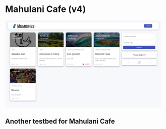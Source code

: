 # Mahulani Cafe (v4)

![Mahulani Cafe](https://github.com/mattoattacko/Mahulani_Cafe_V4/blob/main/client/src/images/dashboard-desktop.png)

## Another testbed for Mahulani Cafe